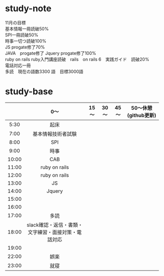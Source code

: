 # study-note
11月の目標　<br>
基本情報一冊読破50%<br>
SPI一冊読破50%<br>
時事一切つ読破100%<br>
JS progate修了70%<br>
JAVA　progate修了
Jquery progate修了100%<br>
ruby on rails ruby入門講座読破　rails　on rails 6　実践ガイド　読破20%<br>
電話対応一冊<br>
多読　現在の語数3300 語　目標3000語


# study-base
||	0～|	15～|	30～|	45～| 50～休憩(github更新)  |
|:--:|:--:|:--:|:--:|:--:|:--:|
|5:30	|起床|
|7:00	|基本情報技術者試験|
|8:00	|	SPI|
|9:00	|時事|
|10:00	|CAB|
|11:00	|ruby on rails|
|12:00	|ruby on rails|
|13:00	|JS|
|14:00	|Jquery|
|15:00	||
|16:00	||
|17:00	|多読|
|18:00	|slack確認・返信・書類・文字練習・面接対策・電話対応|
|19:00  |
|22:00  |娯楽|
|23:00	|就寝|
